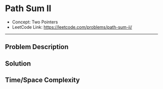 # Path Sum II

- Concept: Two Pointers
- LeetCode Link: https://leetcode.com/problems/path-sum-ii/

---

## Problem Description

## Solution

## Time/Space Complexity

